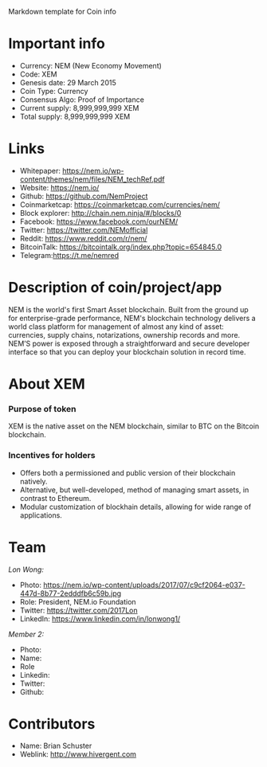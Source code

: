 Markdown template for Coin info

# Important info

+ Currency: NEM (New Economy Movement)
+ Code: XEM
+ Genesis date: 29 March 2015
+ Coin Type: Currency
+ Consensus Algo: Proof of Importance
+ Current supply: 8,999,999,999 XEM
+ Total supply: 8,999,999,999 XEM



# Links

+ Whitepaper: https://nem.io/wp-content/themes/nem/files/NEM_techRef.pdf
+ Website: https://nem.io/
+ Github: https://github.com/NemProject
+ Coinmarketcap: https://coinmarketcap.com/currencies/nem/
+ Block explorer: http://chain.nem.ninja/#/blocks/0
+ Facebook: https://www.facebook.com/ourNEM/
+ Twitter: https://twitter.com/NEMofficial
+ Reddit: https://www.reddit.com/r/nem/
+ BitcoinTalk: https://bitcointalk.org/index.php?topic=654845.0
+ Telegram:https://t.me/nemred



# Description of coin/project/app
NEM is the world's first Smart Asset blockchain. Built from the ground up for enterprise-grade performance, NEM's blockchain technology delivers a world class platform for management of almost any kind of asset: currencies, supply chains, notarizations, ownership records and more. NEM’S power is exposed through a straightforward and secure developer interface so that you can deploy your blockchain solution in record time.



# About XEM
### Purpose of token
XEM is the native asset on the NEM blockchain, similar to BTC on the Bitcoin blockchain.

### Incentives for holders
+ Offers both a permissioned and public version of their blockchain natively.
+ Alternative, but well-developed, method of managing smart assets, in contrast to Ethereum.
+ Modular customization of blockhain details, allowing for wide range of applications.



# Team

*Lon Wong:*
+ Photo: https://nem.io/wp-content/uploads/2017/07/c9cf2064-e037-447d-8b77-2edddfb6c59b.jpg
+ Role: President, NEM.io Foundation
+ Twitter: https://twitter.com/2017Lon
+ LinkedIn: https://www.linkedin.com/in/lonwong1/

*Member 2:*
+ Photo:
+ Name:
+ Role
+ Linkedin:
+ Twitter:
+ Github:


# Contributors
+ Name: Brian Schuster
+ Weblink: http://www.hivergent.com
